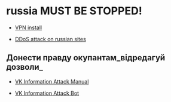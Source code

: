 # russia MUST BE STOPPED!

- [VPN install](./vpn)

- [DDoS attack on russian sites](./ddos)

## Донести правду окупантам_відредагуй дозволи_

- [VK Information Attack Manual](./vkinfomanual)

- [VK Information Attack Bot](./vkinfobot)
